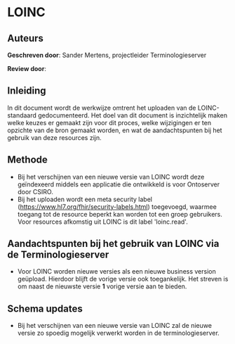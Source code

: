 # LOINC
## Auteurs
__Geschreven door__: Sander Mertens, projectleider Terminologieserver

__Review door__: 

## Inleiding
In dit document wordt de werkwijze omtrent het uploaden van de LOINC-standaard gedocumenteerd. Het doel van dit document is inzichtelijk maken welke keuzes er gemaakt zijn voor dit proces, welke wijzigingen er ten opzichte van de bron gemaakt worden, en wat de aandachtspunten bij het gebruik van deze resources zijn.

## Methode
- Bij het verschijnen van een nieuwe versie van LOINC wordt deze geïndexeerd middels een applicatie die ontwikkeld is voor Ontoserver door CSIRO.
- Bij het uploaden wordt een meta security label (https://www.hl7.org/fhir/security-labels.html) toegevoegd, waarmee toegang tot de resource beperkt kan worden tot een groep gebruikers. Voor resources afkomstig uit LOINC is dit label 'loinc.read'.

## Aandachtspunten bij het gebruik van LOINC via de Terminologieserver
- Voor LOINC worden nieuwe versies als een nieuwe business version geüpload. Hierdoor blijft de vorige versie ook toegankelijk. Het streven is om naast de nieuwste versie __1__ vorige versie aan te bieden.

## Schema updates
- Bij het verschijnen van een nieuwe versie van LOINC zal de nieuwe versie zo spoedig mogelijk verwerkt worden in de terminologieserver.